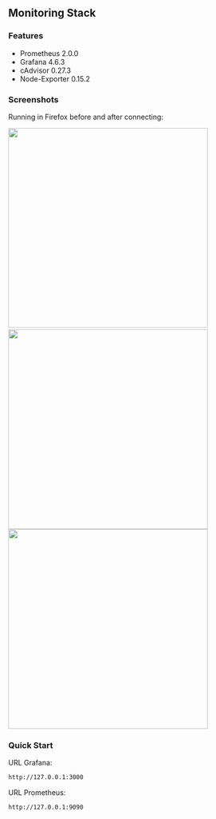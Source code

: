 ## Monitoring Stack

### Features

* Prometheus 2.0.0
* Grafana 4.6.3
* cAdvisor 0.27.3
* Node-Exporter 0.15.2

### Screenshots

Running in Firefox before and after connecting:

<img src="https://i.imgur.com/ziZPIpH.jpg" width=400>&nbsp;
<img src="https://i.imgur.com/UZMnFPP.jpg" width=400>
<img src="https://i.imgur.com/eMGFt2c.jpg" width=400>

### Quick Start

URL Grafana:

```bash
http://127.0.0.1:3000
```

URL Prometheus:

```bash
http://127.0.0.1:9090
```
